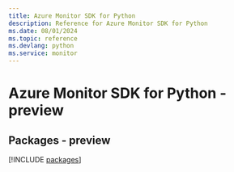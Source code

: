 ```yaml
---
title: Azure Monitor SDK for Python
description: Reference for Azure Monitor SDK for Python
ms.date: 08/01/2024
ms.topic: reference
ms.devlang: python
ms.service: monitor
---
```

# Azure Monitor SDK for Python - preview
## Packages - preview
[!INCLUDE [packages](monitor-index.md)]